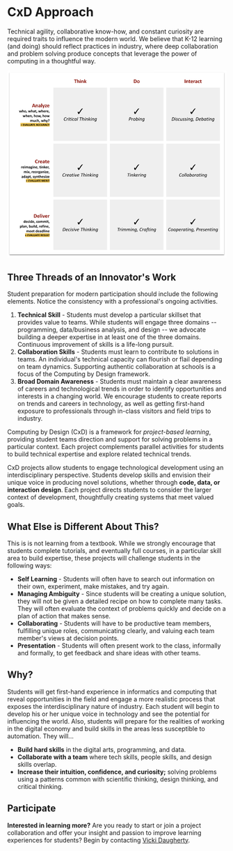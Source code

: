 # CxD Approach

Technical agility, collaborative know-how, and constant curiosity are required traits to influence the modern world. We believe that K-12 learning \(and doing\) should reflect practices in industry, where deep collaboration and problem solving produce concepts that leverage the power of computing in a thoughtful way.

![](.gitbook/assets/image%20%281%29.png)

## Three Threads of an Innovator's Work

Student preparation for modern participation should include the following elements. Notice the consistency with a professional's ongoing activities.

1. **Technical Skill** - Students must develop a particular skillset that provides value to teams. While students will engage three domains -- programming, data/business analysis, and design -- we advocate building a deeper expertise in at least one of the three domains. Continuous improvement of skills is a life-long pursuit. 
2. **Collaboration Skills** - Students must learn to contribute to solutions in teams. An individual's technical capacity can flourish or flail depending on team dynamics. Supporting authentic collaboration at schools is a focus of the Computing by Design framework.
3. **Broad Domain Awareness** - Students must maintain a clear awareness of careers and technological trends in order to identify opportunities and interests in a changing world. We encourage students to create reports on trends and careers in technology, as well as getting first-hand exposure to professionals through in-class visitors and field trips to industry.  

Computing by Design \(CxD\) is a framework for _project-based learning_, providing student teams direction and support for solving problems in a particular context. Each project complements parallel activities for students to build technical expertise and explore related technical trends.

CxD projects allow students to engage technological development using an interdisciplinary perspective. Students develop skills and envision their unique voice in producing novel solutions, whether through **code, data, or interaction design**. Each project directs students to consider the larger context of development, thoughtfully creating systems that meet valued goals.

## What Else is Different About This?

This is is not learning from a textbook. While we strongly encourage that students complete tutorials, and eventually full courses, in a particular skill area to build expertise, these projects will challenge students in the following ways:

* **Self Learning** - Students will often have to search out information on their own, experiment, make mistakes, and try again.
* **Managing Ambiguity** - Since students will be creating a unique solution, they will not be given a detailed recipe on how to complete many tasks.  They will often evaluate the context of problems quickly and decide on a plan of action that makes sense.
* **Collaborating** - Students will have to be productive team members, fulfilling unique roles, communicating clearly, and valuing each team member's views at decision points.
* **Presentation** - Students will often present work to the class, informally and formally, to get feedback and share ideas with other teams.

## Why?

Students will get first-hand experience in informatics and computing that reveal opportunities in the field and engage a more realistic process that exposes the interdisciplinary nature of industry. Each student will begin to develop his or her unique voice in technology and see the potential for influencing the world. Also, students will prepare for the realities of working in the digital economy and build skills in the areas less susceptible to automation. They will...

* **Build hard skills** in the digital arts, programming, and data.
* **Collaborate with a team** where tech skills, people skills, and design skills overlap.
* **Increase their intuition, confidence, and curiosity;**  solving problems using a patterns common with scientific thinking, design thinking, and critical thinking.

## Participate

**Interested in learning more?** Are you ready to start or join a project collaboration and offer your insight and passion to improve learning experiences for students? Begin by contacting [Vicki Daugherty](https://soic.iupui.edu/people/vicki-daugherty/).

